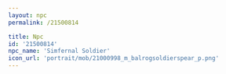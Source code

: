 ```yaml
---
layout: npc
permalink: /21500814

title: Npc
id: '21500814'
npc_name: 'Simfernal Soldier'
icon_url: 'portrait/mob/21000998_m_balrogsoldierspear_p.png'
---
```

